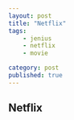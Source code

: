 ```yaml
---
layout: post
title: "Netflix"
tags: 
    - jenius
    - netflix
    - movie

category: post
published: true
---
```


## Netflix